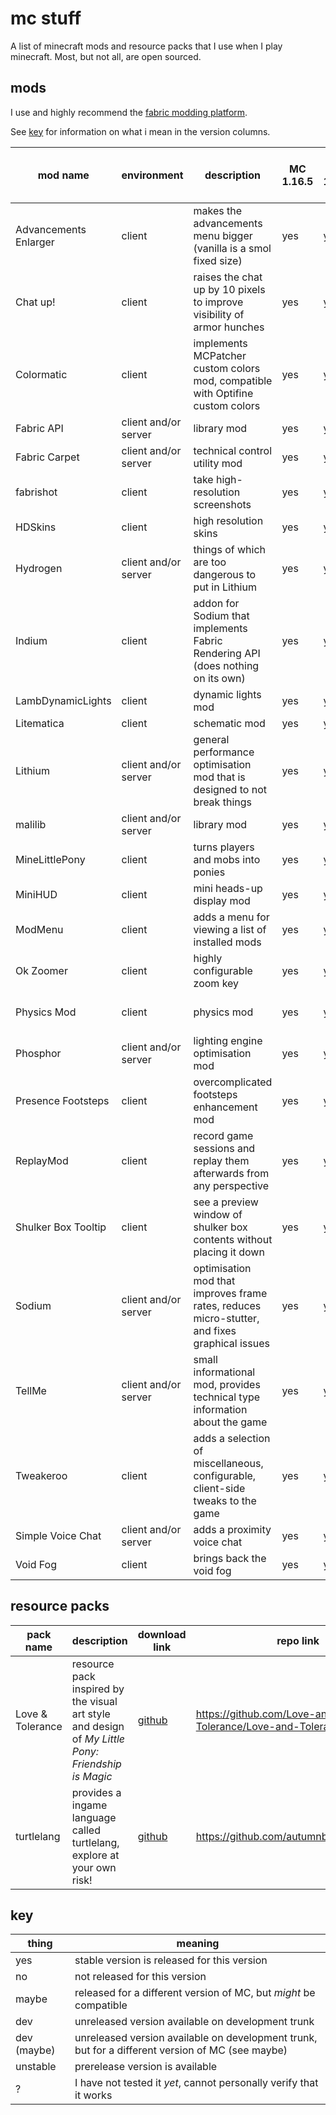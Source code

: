# mc stuff

A list of minecraft mods and resource packs that I use when I play minecraft. Most, but not all, are open sourced.

## mods

I use and highly recommend the [fabric modding platform](https://fabricmc.net/).

See [key](#key) for information on what i mean in the version columns.

| mod name              | environment          | description                                                                                   | MC 1.16.5 | MC 1.17.x | MC 1.18     | mod's own download link               | repo link                            |
| --------------------- | -------------------- | --------------------------------------------------------------------------------------------- | --------- | --------- | ----------- | ------------------------------------- | ------------------------------------ |
| Advancements Enlarger | client               | makes the advancements menu bigger (vanilla is a smol fixed size)                             | yes       | yes       | no          | [curseforge][c:Advancements Enlarger] | [github][repo:Advancements Enlarger] |
| Chat up!              | client               | raises the chat up by 10 pixels to improve visibility of armor hunches                        | yes       | yes       | yes(?)      | [github][g:Chat up!]                  | [github][repo:Chat up!]              |
| Colormatic            | client               | implements MCPatcher custom colors mod, compatible with Optifine custom colors                | yes       | yes       | dev (maybe) | [github][g:Colormatic]                | [github][repo:Colormatic]            |
| Fabric API            | client and/or server | library mod                                                                                   | yes       | yes       | yes(?)      | [github][g:Fabric API]                | [github][repo:Fabric API]            |
| Fabric Carpet         | client and/or server | technical control utility mod                                                                 | yes       | yes       | yes(?)      | [github][g:Fabric Carpet]             | [github][repo:Fabric Carpet]         |
| fabrishot             | client               | take high-resolution screenshots                                                              | yes       | yes       | yes(?)      | [modrinth][m:fabrishot]               | [github][repo:fabrishot]             |
| HDSkins               | client               | high resolution skins                                                                         | yes       | yes       | yes(?)      | [github][g:HDSkins]                   | [github][repo:HDSkins]               |
| Hydrogen              | client and/or server | things of which are too dangerous to put in Lithium                                           | yes       | yes       | no          | [github][g:Hydrogen]                  | [github][repo:Hydrogen]              |
| Indium                | client               | addon for Sodium that implements Fabric Rendering API (does nothing on its own)               | yes       | yes       | unstable(?) | [github][g:Indium]                    | [github][repo:Indium]                |
| LambDynamicLights     | client               | dynamic lights mod                                                                            | yes       | yes       | no          | [github][g:LambDynamicLights]         | [github][repo:LambDynamicLights]     |
| Litematica            | client               | schematic mod                                                                                 | yes       | yes       | no          | [curseforge][c:Litematica]            | [github][repo:Litematica]            |
| Lithium               | client and/or server | general performance optimisation mod that is designed to not break things                     | yes       | yes       | no          | [github][g:Lithium]                   | [github][repo:Lithium]               |
| malilib               | client and/or server | library mod                                                                                   | yes       | yes       | yes(?)      | [curseforge][c:malilib]               | [github][repo:malilib]               |
| MineLittlePony        | client               | turns players and mobs into ponies                                                            | yes       | yes       | yes(?)      | [github][g:MineLittlePony]            | [github][repo:MineLittlePony]        |
| MiniHUD               | client               | mini heads-up display mod                                                                     | yes       | yes       | no          | [curseforge][c:MiniHUD]               | [github][repo:MiniHUD]               |
| ModMenu               | client               | adds a menu for viewing a list of installed mods                                              | yes       | yes       | maybe(?)    | [modmenu][g:ModMenu]                  | [github][repo:ModMenu]               |
| Ok Zoomer             | client               | highly configurable zoom key                                                                  | yes       | yes       | no          | [github][g:Ok Zoomer]                 | [github][repo:Ok Zoomer]             |
| Physics Mod           | client               | physics mod                                                                                   | yes       | yes       | yes(?)      | [website][w:Physics Mod]              | closed source >:c                    |
| Phosphor              | client and/or server | lighting engine optimisation mod                                                              | yes       | yes(?)    | no          | [github][g:Phosphor]                  | [github][repo:Phosphor]              |
| Presence Footsteps    | client               | overcomplicated footsteps enhancement mod                                                     | yes       | yes       | yes(?)      | [github][g:Presence Footsteps]        | [github][repo:Presence Footsteps]    |
| ReplayMod             | client               | record game sessions and replay them afterwards from any perspective                          | yes       | yes       | no          | [website][w:ReplayMod]                | [github][repo:ReplayMod]             |
| Shulker Box Tooltip   | client               | see a preview window of shulker box contents without placing it down                          | yes       | yes       | maybe(?)    | [github][g:Shulker Box Tooltip]       | [github][repo:Shulker Box Tooltip]   |
| Sodium                | client and/or server | optimisation mod that improves frame rates, reduces micro-stutter, and fixes graphical issues | yes       | yes       | unstable(?) | [github][g:Sodium]                    | [github][repo:Sodium]                |
| TellMe                | client and/or server | small informational mod, provides technical type information about the game                   | yes       | yes       | no          | [curseforge][c:TellMe]                | [github][repo:TellMe]                |
| Tweakeroo             | client               | adds a selection of miscellaneous, configurable, client-side tweaks to the game               | yes       | yes       | no          | [curseforge][c:Tweakeroo]             | [github][repo:Tweakeroo]             |
| Simple Voice Chat     | client and/or server | adds a proximity voice chat                                                                   | yes       | yes       | yes(?)      | [curseforge][c:Simple Voice Chat]     | [github][repo:Simple Voice Chat]     |
| Void Fog              | client               | brings back the void fog                                                                      | yes       | yes       | yes(?)      | [github][g:Void Fog]                  | [github][repo:Void Fog]              |

<!-- am making a note of this here https://github.com/jellysquid3/cadmium-fabric
     although it hasn't been worked on since late 2020, still on 1.15.2 -->

## resource packs

| pack name        | description                                                                                        | download link                                                               | repo link                                                  | MC 1.16.5 | MC 1.17.x | MC 1.18 |
| ---------------- | -------------------------------------------------------------------------------------------------- | --------------------------------------------------------------------------- | ---------------------------------------------------------- | --------- | --------- | ------- |
| Love & Tolerance | resource pack inspired by the visual art style and design of _My Little Pony: Friendship is Magic_ | [github](https://github.com/Love-and-Tolerance/Love-and-Tolerance/releases) | <https://github.com/Love-and-Tolerance/Love-and-Tolerance> | a         | a         | a       |
| turtlelang       | provides a ingame language called turtlelang, explore at your own risk!                            | [github](https://github.com/autumnblazey/turtlelang/releases)               | <https://github.com/autumnblazey/turtlelang>               | a         | a         | a       |

## key

| thing       | meaning                                                                                          |
| ----------- | ------------------------------------------------------------------------------------------------ |
| yes         | stable version is released for this version                                                      |
| no          | not released for this version                                                                    |
| maybe       | released for a different version of MC, but *might* be compatible                                |
| dev         | unreleased version available on development trunk                                                |
| dev (maybe) | unreleased version available on development trunk, but for a different version of MC (see maybe) |
| unstable    | prerelease version is available                                                                  |
| ?           | I have not tested it *yet*, cannot personally verify that it works                               | [ |

[repo:Advancements Enlarger]: https://github.com/shedaniel/advancements-enlarger
[repo:Chat up!]: https://github.com/gnembon/chat-up
[repo:Colormatic]: https://github.com/kvverti/colormatic
[repo:Fabric API]: https://github.com/FabricMC/fabric
[repo:Fabric Carpet]: https://github.com/gnembon/fabric-carpet/
[repo:fabrishot]: https://github.com/ramidzkh/fabrishot
[repo:HDSkins]: https://github.com/minelittlepony/hdskins/
[repo:Hydrogen]: https://github.com/CaffeineMC/hydrogen-fabric
[repo:Indium]: https://github.com/comp500/Indium
[repo:LambDynamicLights]: https://github.com/LambdAurora/LambDynamicLights/
[repo:Litematica]: https://github.com/maruohon/litematica
[repo:Lithium]: https://github.com/CaffeineMC/lithium-fabric
[repo:malilib]: https://github.com/maruohon/malilib
[repo:MineLittlePony]: https://github.com/minelittlepony/minelittlepony
[repo:MiniHUD]: https://github.com/maruohon/minihud
[repo:ModMenu]: https://github.com/TerraformersMC/ModMenu
[repo:Ok Zoomer]: https://github.com/joaoh1/OkZoomer/
[repo:Phosphor]: https://github.com/CaffeineMC/phosphor-fabric
[repo:Presence Footsteps]: https://github.com/sollace/presence-footsteps
[repo:ReplayMod]: https://github.com/ReplayMod/ReplayMod
[repo:Shulker Box Tooltip]: https://github.com/MisterPeModder/ShulkerBoxTooltip
[repo:Sodium]: https://github.com/CaffeineMC/sodium-fabric
[repo:TellMe]: https://github.com/maruohon/tellme
[repo:Tweakeroo]: https://github.com/maruohon/tweakeroo
[repo:Simple Voice Chat]: https://github.com/henkelmax/simple-voice-chat
[repo:Void Fog]: https://github.com/Sollace/Void-Fog

<!-- in order of preference. g: github, w: website, m: modrinth, c: curseforge -->

[c:Advancements Enlarger]: https://www.curseforge.com/minecraft/mc-mods/advancements-enlarger/files
[g:Chat up!]: https://github.com/gnembon/chat-up/releases
[g:Colormatic]: https://github.com/kvverti/colormatic/releases
[g:Fabric API]: https://github.com/FabricMC/fabric/releases
[g:Fabric Carpet]: https://github.com/gnembon/fabric-carpet/releases
[m:fabrishot]: https://modrinth.com/mod/fabrishot
[g:HDSkins]: https://github.com/MineLittlePony/HDSkins/releases
[g:Hydrogen]: https://github.com/CaffeineMC/hydrogen-fabric/releases
[g:Indium]: https://github.com/comp500/Indium/releases
[g:LambDynamicLights]: https://github.com/LambdAurora/LambDynamicLights/releases
[c:Litematica]: https://www.curseforge.com/minecraft/mc-mods/litematica/files
[g:Lithium]: https://github.com/CaffeineMC/lithium-fabric/releases
[c:malilib]: https://www.curseforge.com/minecraft/mc-mods/malilib/files
[g:MineLittlePony]: https://github.com/MineLittlePony/MineLittlePony/releases
[c:MiniHUD]: https://www.curseforge.com/minecraft/mc-mods/minihud/files
[g:ModMenu]: https://github.com/TerraformersMC/ModMenu/releases
[g:Ok Zoomer]: https://github.com/EnnuiL/OkZoomer/releases
[w:Physics Mod]: https://minecraftphysicsmod.com/download
[g:Phosphor]: https://github.com/CaffeineMC/phosphor-fabric/releases
[g:Presence Footsteps]: https://github.com/Sollace/Presence-Footsteps/releases
[w:ReplayMod]: https://www.replaymod.com/download/
[g:Shulker Box Tooltip]: https://github.com/MisterPeModder/ShulkerBoxTooltip/releases
[g:Sodium]: https://github.com/CaffeineMC/sodium-fabric/releases
[c:TellMe]: https://www.curseforge.com/minecraft/mc-mods/tellme/files
[c:Tweakeroo]: https://www.curseforge.com/minecraft/mc-mods/tweakeroo/files
[c:Simple Voice Chat]: https://www.curseforge.com/minecraft/mc-mods/simple-voice-chat/files
[g:Void Fog]: https://github.com/Sollace/Void-Fog/releases
